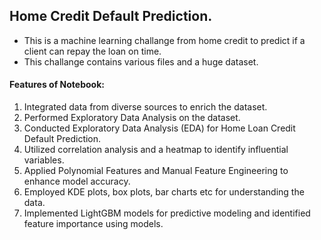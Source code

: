 ## Home Credit Default Prediction.

- This is a machine learning challange from home credit to predict if a client can repay the loan on time.
- This challange contains various files and a huge dataset.

#### Features of Notebook:

1. Integrated data from diverse sources to enrich the dataset.
2. Performed Exploratory Data Analysis on the dataset.
3. Conducted Exploratory Data Analysis (EDA) for Home Loan Credit Default Prediction.
4. Utilized correlation analysis and a heatmap to identify influential variables.
5. Applied Polynomial Features and Manual Feature Engineering to enhance model accuracy.
6. Employed KDE plots, box plots, bar charts etc for understanding the data.
7. Implemented LightGBM models for predictive modeling and identified feature importance using models.
